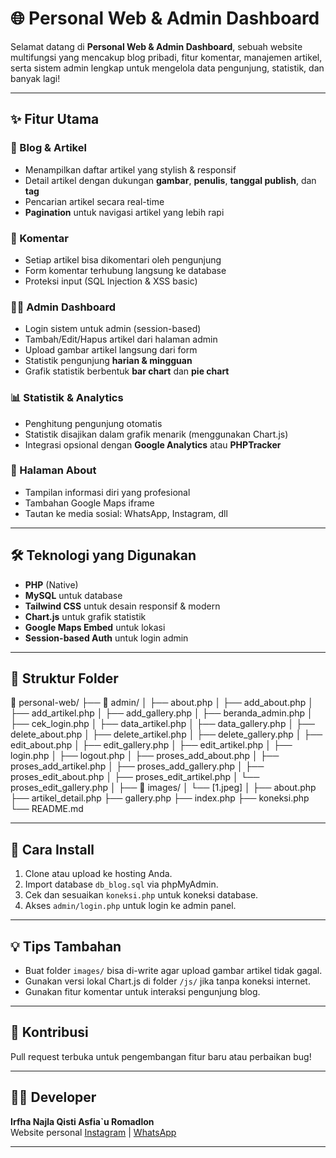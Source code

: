 # 🌐 Personal Web & Admin Dashboard

Selamat datang di **Personal Web & Admin Dashboard**, sebuah website multifungsi yang mencakup blog pribadi, fitur komentar, manajemen artikel, serta sistem admin lengkap untuk mengelola data pengunjung, statistik, dan banyak lagi!

---

## ✨ Fitur Utama

### 📰 Blog & Artikel
- Menampilkan daftar artikel yang stylish & responsif
- Detail artikel dengan dukungan **gambar**, **penulis**, **tanggal publish**, dan **tag**
- Pencarian artikel secara real-time
- **Pagination** untuk navigasi artikel yang lebih rapi

### 💬 Komentar
- Setiap artikel bisa dikomentari oleh pengunjung
- Form komentar terhubung langsung ke database
- Proteksi input (SQL Injection & XSS basic)

### 🧑‍💻 Admin Dashboard
- Login sistem untuk admin (session-based)
- Tambah/Edit/Hapus artikel dari halaman admin
- Upload gambar artikel langsung dari form
- Statistik pengunjung **harian & mingguan**
- Grafik statistik berbentuk **bar chart** dan **pie chart**

### 📊 Statistik & Analytics
- Penghitung pengunjung otomatis
- Statistik disajikan dalam grafik menarik (menggunakan Chart.js)
- Integrasi opsional dengan **Google Analytics** atau **PHPTracker**

### 📍 Halaman About
- Tampilan informasi diri yang profesional
- Tambahan Google Maps iframe
- Tautan ke media sosial: WhatsApp, Instagram, dll

---

## 🛠️ Teknologi yang Digunakan

- **PHP** (Native)
- **MySQL** untuk database
- **Tailwind CSS** untuk desain responsif & modern
- **Chart.js** untuk grafik statistik
- **Google Maps Embed** untuk lokasi
- **Session-based Auth** untuk login admin

---

## 📂 Struktur Folder
📁 personal-web/
├── 📁 admin/
│ ├── about.php
│ ├── add_about.php
│ ├── add_artikel.php
│ ├── add_gallery.php
│ ├── beranda_admin.php
│ ├── cek_login.php
│ ├── data_artikel.php
│ ├── data_gallery.php
│ ├── delete_about.php
│ ├── delete_artikel.php
│ ├── delete_gallery.php
│ ├── edit_about.php
│ ├── edit_gallery.php
│ ├── edit_artikel.php
│ ├── login.php
│ ├── logout.php
│ ├── proses_add_about.php
│ ├── proses_add_artikel.php
│ ├── proses_add_gallery.php
│ ├── proses_edit_about.php
│ ├── proses_edit_artikel.php
│ └── proses_edit_gallery.php
│
├── 📁 images/
│ └── [1.jpeg]
│
├── about.php
├── artikel_detail.php
├── gallery.php
├── index.php
├── koneksi.php
└── README.md


---

## 🚀 Cara Install

1. Clone atau upload ke hosting Anda.
2. Import database `db_blog.sql` via phpMyAdmin.
3. Cek dan sesuaikan `koneksi.php` untuk koneksi database.
4. Akses `admin/login.php` untuk login ke admin panel.

---

## 💡 Tips Tambahan

- Buat folder `images/` bisa di-write agar upload gambar artikel tidak gagal.
- Gunakan versi lokal Chart.js di folder `/js/` jika tanpa koneksi internet.
- Gunakan fitur komentar untuk interaksi pengunjung blog.

---

## 🤝 Kontribusi

Pull request terbuka untuk pengembangan fitur baru atau perbaikan bug!

---

## 👨‍💻 Developer

**Irfha Najla Qisti Asfia`u Romadlon**  
Website personal
[Instagram](https://instagram.com/itsnaqis.ar) | [WhatsApp](https://wa.me/6289524108860)

---
